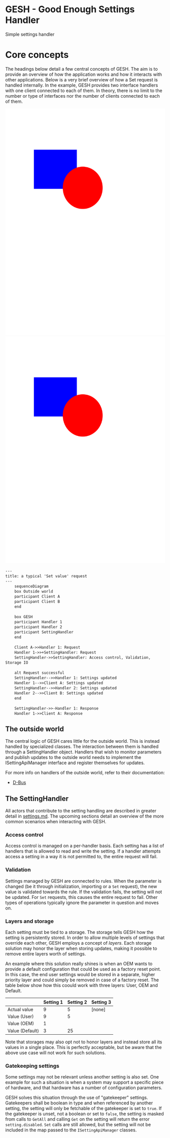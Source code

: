 # GESH - Good Enough Settings Handler

Simple settings handler

# Core concepts
The headings below detail a few central concepts of GESH. The aim is to provide
an overview of how the application works and how it interacts with other
applications. Below is a very brief overview of how a Set request is handled
internally. In the example, GESH provides two interface handlers with one
client connected to each of them. In theory, there is no limit to the number
or type of interfaces nor the number of clients connected to each of them.

![Overview](./documentation/overview.svg) <img src="./documentation/overview.svg">

```mermaid
---
title: a typical 'Set value' request
---
    sequenceDiagram
    box Outside world
    participant Client A
    participant Client B
    end

    box GESH
    participant Handler 1
    participant Handler 2
    participant SettingHandler
    end

    Client A->>Handler 1: Request
    Handler 1->>+SettingHandler: Request
    SettingHandler->>SettingHandler: Access control, Validation, Storage IO

    alt Request successful
    SettingHandler-->>Handler 1: Settings updated
    Handler 1-->>Client A: Settings updated
    SettingHandler-->>Handler 2: Settings updated
    Handler 2-->>Client B: Settings updated
    end

    SettingHandler->>-Handler 1: Response
    Handler 1->>Client A: Response
```

## The outside world
The central logic of GESH cares little for the outside world. This is instead
handled by specialized classes. The interaction between them is handled through
a SettingHandler object. Handlers that wish to monitor parameters and publish
updates to the outside world needs to implement the ISettingApiManager
interface and register themselves for updates.

For more info on handlers of the outside world, refer to their documentation:
- [D-Bus](src/dbus/dbus.md)

## The SettingHandler
All actors that contribute to the setting handling are described in greater
detail in [settings.md](src/setting/setting.md). The upcoming sections detail
an overview of the more common scenarios when interacting with GESH.

### Access control
Access control is managed on a per-handler basis. Each setting has a list of
handlers that is allowed to read and write the setting. If a handler attempts
access a setting in a way it is not permitted to, the entire request will fail.

### Validation
Settings managed by GESH are connected to rules. When the parameter is changed
(be it through initialization, importing or a `Set` request), the new value is
validated towards the rule. If the validation fails, the setting will not be
updated. For `Set` requests, this causes the entire request to fail. Other
types of operations typically ignore the parameter in question and moves on.

### Layers and storage
Each setting must be tied to a storage. The storage tells GESH how the setting
is persistently stored. In order to allow multiple levels of settings that
override each other, GESH employs a concept of _layers_. Each storage solution
may honor the layer when storing updates, making it possible to remove entire
layers worth of settings.

An example where this solution really shines is when an OEM wants to provide a
default configuration that could be used as a factory reset point. In this
case, the end user settings would be stored in a separate, higher priority
layer and could simply be removed in case of a factory reset. The table below
show how this coould work with three layers: User, OEM and Default.

|                 | Setting 1 | Setting 2 | Setting 3 |
| --------------- | --------- | --------- | --------- |
| Actual value    | 9         | 5         | [none]    |
| Value (User)    | 9         | 5         |           |
| Value (OEM)     | 1         |           |           |
| Value (Default) | 3         | 25        |           |

Note that storages may also opt not to honor layers and instead store all its
values in a single place. This is perfectly acceptable, but be aware that the
above use case will not work for such solutions.

### Gatekeeping settings
Some settings may not be relevant unless another setting is also set. One
example for such a situation is when a system may support a specific piece of
hardware, and that hardware has a number of configuration parameters.

GESH solves this situation through the use of "gatekeeper" settings.
Gatekeepers shall be boolean in type and when referenced by another setting,
the setting will only be fetchable of the gatekeeper is set to `true`. If the
gatekeeper is unset, not a boolean or set to `false`, the setting is masked
from calls to `GetAll` and calling `Get` on the setting will return the error
`setting.disabled`. `Set` calls are still allowed, but the setting will not be
included in the map passed to the `ISettingApiManager` classes.
